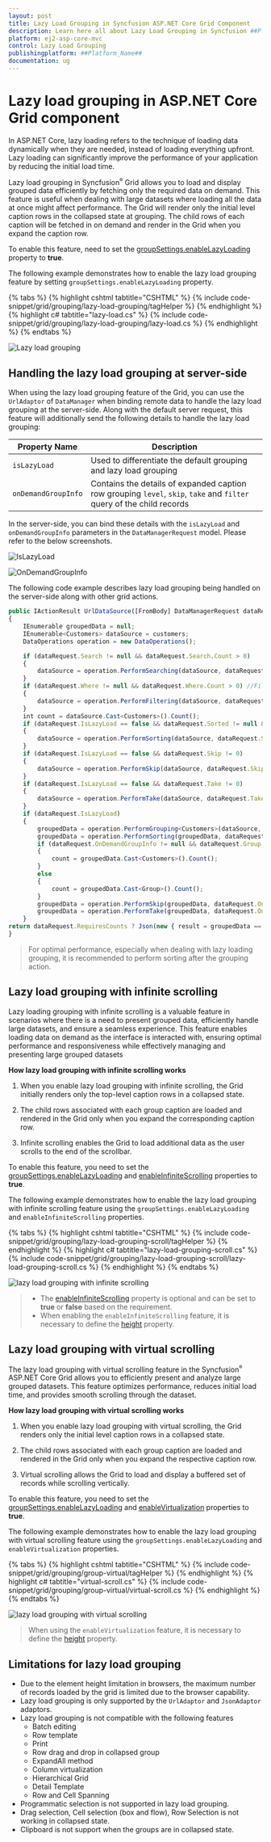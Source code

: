 ```yaml
---
layout: post
title: Lazy Load Grouping in Syncfusion ASP.NET Core Grid Component
description: Learn here all about Lazy Load Grouping in Syncfusion ##Platform_Name## Grid component of Syncfusion Essential JS 2 and more.
platform: ej2-asp-core-mvc
control: Lazy Load Grouping
publishingplatform: ##Platform_Name##
documentation: ug
---
```

 
# Lazy load grouping in ASP.NET Core Grid component

In ASP.NET Core, lazy loading refers to the technique of loading data dynamically when they are needed, instead of loading everything upfront. Lazy loading can significantly improve the performance of your application by reducing the initial load time.

Lazy load grouping in Syncfusion<sup style="font-size:70%">&reg;</sup> Grid allows you to load and display grouped data efficiently by fetching only the required data on demand. This feature is useful when dealing with large datasets where loading all the data at once might affect performance. The Grid will render only the initial level caption rows in the collapsed state at grouping. The child rows of each caption will be fetched in on demand and render in the Grid when you expand the caption row.

To enable this feature, need to set the [groupSettings.enableLazyLoading](https://help.syncfusion.com/cr/aspnetcore-js2/Syncfusion.EJ2.Grids.GridGroupSettings.html#Syncfusion_EJ2_Grids_GridGroupSettings_EnableLazyLoading) property to **true**.

The following example demonstrates how to enable the lazy load grouping feature by setting `groupSettings.enableLazyLoading` property.

{% tabs %}
{% highlight cshtml tabtitle="CSHTML" %}
{% include code-snippet/grid/grouping/lazy-load-grouping/tagHelper %}
{% endhighlight %}
{% highlight c# tabtitle="lazy-load.cs" %}
{% include code-snippet/grid/grouping/lazy-load-grouping/lazy-load.cs %}
{% endhighlight %}
{% endtabs %}

![Lazy load grouping](../images/grouping/grouping-lazyloading.png)

## Handling the lazy load grouping at server-side

When using the lazy load grouping feature of the Grid, you can use the `UrlAdaptor` of `DataManager` when binding remote data to handle the lazy load grouping at the server-side. Along with the default server request, this feature will additionally send the following details to handle the lazy load grouping:

Property Name |Description
-----|-----
`isLazyLoad` |Used to differentiate the default grouping and lazy load grouping
`onDemandGroupInfo` |Contains the details of expanded caption row grouping `level`, `skip`, `take` and `filter` query of the child records

In the server-side, you can bind these details with the `isLazyLoad` and `onDemandGroupInfo` parameters in the `DataManagerRequest` model. Please refer to the below screenshots.

![IsLazyLoad](../images/islazyload.jpg)

![OnDemandGroupInfo](../images/groupinfo.jpg)

The following code example describes lazy load grouping being handled on the server-side along with other grid actions.

```typescript
public IActionResult UrlDataSource([FromBody] DataManagerRequest dataRequest)
{
    IEnumerable groupedData = null;
    IEnumerable<Customers> dataSource = customers;
    DataOperations operation = new DataOperations();

    if (dataRequest.Search != null && dataRequest.Search.Count > 0)
    {
        dataSource = operation.PerformSearching(dataSource, dataRequest.Search);  //Search
    }
    if (dataRequest.Where != null && dataRequest.Where.Count > 0) //Filtering
    {
        dataSource = operation.PerformFiltering(dataSource, dataRequest.Where, dataRequest.Where[0].Operator);
    }
    int count = dataSource.Cast<Customers>().Count();
    if (dataRequest.IsLazyLoad == false && dataRequest.Sorted != null && dataRequest.Sorted.Count > 0) //Sorting for grouping
    {
        dataSource = operation.PerformSorting(dataSource, dataRequest.Sorted);
    }   
    if (dataRequest.IsLazyLoad == false && dataRequest.Skip != 0)
    {
        dataSource = operation.PerformSkip(dataSource, dataRequest.Skip); // Paging
    }
    if (dataRequest.IsLazyLoad == false && dataRequest.Take != 0)
    {
        dataSource = operation.PerformTake(dataSource, dataRequest.Take);
    }
    if (dataRequest.IsLazyLoad)
    {
        groupedData = operation.PerformGrouping<Customers>(dataSource, dataRequest); // Lazy load grouping
        groupedData = operation.PerformSorting(groupedData, dataRequest); // Sorting with Lazy load grouping
        if (dataRequest.OnDemandGroupInfo != null && dataRequest.Group.Count() == dataRequest.OnDemandGroupInfo.Level)
        {
            count = groupedData.Cast<Customers>().Count();
        }
        else
        {
            count = groupedData.Cast<Group>().Count();
        }
        groupedData = operation.PerformSkip(groupedData, dataRequest.OnDemandGroupInfo == null ? dataRequest.Skip : dataRequest.OnDemandGroupInfo.Skip);
        groupedData = operation.PerformTake(groupedData, dataRequest.OnDemandGroupInfo == null ? dataRequest.Take : dataRequest.OnDemandGroupInfo.Take);
    }
return dataRequest.RequiresCounts ? Json(new { result = groupedData == null ? dataSource : groupedData, count = count }) : Json(dataSource);
}

```

> For optimal performance, especially when dealing with lazy loading grouping, it is recommended to perform sorting after the grouping action.

## Lazy load grouping with infinite scrolling

Lazy loading grouping with infinite scrolling is a valuable feature in scenarios where there is a need to present grouped data, efficiently handle large datasets, and ensure a seamless experience. This feature enables loading data on demand as the interface is interacted with, ensuring optimal performance and responsiveness while effectively managing and presenting large grouped datasets

**How lazy load grouping with infinite scrolling works**

1. When you enable lazy load grouping with infinite scrolling, the Grid initially renders only the top-level caption rows in a collapsed state.

2. The child rows associated with each group caption are loaded and rendered in the Grid only when you expand the corresponding caption row.

3. Infinite scrolling enables the Grid to load additional data as the user scrolls to the end of the scrollbar.

To enable this feature, you need to set the [groupSettings.enableLazyLoading](https://help.syncfusion.com/cr/aspnetcore-js2/Syncfusion.EJ2.Grids.GridGroupSettings.html#Syncfusion_EJ2_Grids_GridGroupSettings_EnableLazyLoading) and [enableInfiniteScrolling](https://help.syncfusion.com/cr/aspnetcore-js2/Syncfusion.EJ2.Grids.Grid.html#Syncfusion_EJ2_Grids_Grid_EnableInfiniteScrolling) properties to **true**.

The following example demonstrates how to enable the lazy load grouping with infinite scrolling feature using the `groupSettings.enableLazyLoading` and `enableInfiniteScrolling` properties.

{% tabs %}
{% highlight cshtml tabtitle="CSHTML" %}
{% include code-snippet/grid/grouping/lazy-load-grouping-scroll/tagHelper %}
{% endhighlight %}
{% highlight c# tabtitle="lazy-load-grouping-scroll.cs" %}
{% include code-snippet/grid/grouping/lazy-load-grouping-scroll/lazy-load-grouping-scroll.cs %}
{% endhighlight %}
{% endtabs %}

![lazy load grouping with infinite scrolling ](../images/grouping/grouping-infinitescrolling.gif)

> * The [enableInfiniteScrolling](https://help.syncfusion.com/cr/aspnetcore-js2/Syncfusion.EJ2.Grids.Grid.html#Syncfusion_EJ2_Grids_Grid_EnableInfiniteScrolling) property is optional and can be set to **true** or **false** based on the requirement.
> * When enabling the `enableInfiniteScrolling` feature, it is necessary to define the [height](https://help.syncfusion.com/cr/aspnetcore-js2/Syncfusion.EJ2.Grids.Grid.html#Syncfusion_EJ2_Grids_Grid_Height) property.

## Lazy load grouping with virtual scrolling

The lazy load grouping with virtual scrolling feature in the Syncfusion<sup style="font-size:70%">&reg;</sup> ASP.NET Core Grid allows you to efficiently present and analyze large grouped datasets. This feature optimizes performance, reduces initial load time, and provides smooth scrolling through the dataset. 

**How lazy load grouping with virtual scrolling works**

1. When you enable lazy load grouping with virtual scrolling, the Grid renders only the initial level caption rows in a collapsed state.

2. The child rows associated with each group caption are loaded and rendered in the Grid only when you expand the respective caption row.

3. Virtual scrolling allows the Grid to load and display a buffered set of records while scrolling vertically.

To enable this feature, you need to set the [groupSettings.enableLazyLoading](https://help.syncfusion.com/cr/aspnetcore-js2/Syncfusion.EJ2.Grids.GridGroupSettings.html#Syncfusion_EJ2_Grids_GridGroupSettings_EnableLazyLoading) and [enableVirtualization](https://help.syncfusion.com/cr/aspnetcore-js2/Syncfusion.EJ2.Grids.Grid.html#Syncfusion_EJ2_Grids_Grid_EnableVirtualization) properties to **true**.

The following example demonstrates how to enable the lazy load grouping with virtual scrolling feature using the `groupSettings.enableLazyLoading` and `enableVirtualization` properties.

{% tabs %}
{% highlight cshtml tabtitle="CSHTML" %}
{% include code-snippet/grid/grouping/group-virtual/tagHelper %}
{% endhighlight %}
{% highlight c# tabtitle="virtual-scroll.cs" %}
{% include code-snippet/grid/grouping/group-virtual/virtual-scroll.cs %}
{% endhighlight %}
{% endtabs %}

![lazy load grouping with virtual scrolling](../images/grouping/grouping-virtual-scrolling.gif)

> When using the `enableVirtualization` feature, it is necessary to define the [height](https://help.syncfusion.com/cr/aspnetcore-js2/Syncfusion.EJ2.Grids.Grid.html#Syncfusion_EJ2_Grids_Grid_Height) property.

## Limitations for lazy load grouping

* Due to the element height limitation in browsers, the maximum number of records loaded by the grid is limited due to the browser capability.
* Lazy load grouping is only supported by the `UrlAdaptor` and `JsonAdaptor` adaptors.
* Lazy load grouping is not compatible with the following features
    * Batch editing
    * Row template
    * Print
    * Row drag and drop in collapsed group
    * ExpandAll method   
    * Column virtualization
    * Hierarchical Grid
    * Detail Template
    * Row and Cell Spanning  
* Programmatic selection is not supported  in lazy load grouping.
* Drag selection, Cell selection (box and flow), Row Selection is not working in collapsed state.
* Clipboard is not support when the groups are in collapsed state.